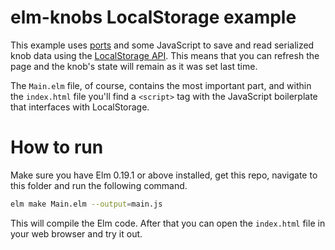 # elm-knobs LocalStorage example

This example uses [ports][ports] and some JavaScript to save and read serialized knob data using the [LocalStorage API][localstorage]. This means that you can refresh the page and the knob's state will remain as it was set last time.

The `Main.elm` file, of course, contains the most important part, and within the `index.html` file you'll find a `<script>` tag with the JavaScript boilerplate that interfaces with LocalStorage.

[ports]: https://github.com/evancz/guide.elm-lang.org/blob/a6030f9968724629c374b936c552d2b8d2b30f31/book/interop/ports.md
[localstorage]: https://developer.mozilla.org/en-US/docs/Web/API/Window/localStorage

# How to run

Make sure you have Elm 0.19.1 or above installed, get this repo, navigate to this folder and run the following command.

```sh
elm make Main.elm --output=main.js
```

This will compile the Elm code. After that you can open the `index.html` file in your web browser and try it out.
